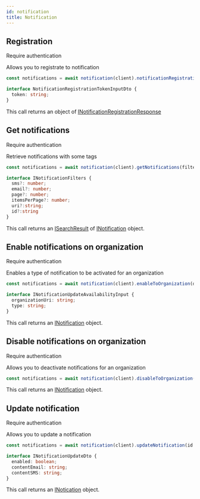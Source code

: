 ```yaml
---
id: notification
title: Notification
---
```


## Registration

<span class="badge badge--warning">Require authentication</span>

Allows you to registrate to notification

```ts
const notifications = await notification(client).notificationRegistration(data: NotificationRegistrationTokenInputDto);
```

```ts
interface NotificationRegistrationTokenInputDto {
  token: string;
}
```

This call returns an object of [INotificationRegistrationResponse](notification-types#inotificationregistrationresponse)

## Get notifications

<span class="badge badge--warning">Require authentication</span>

Retrieve notifications with some tags

```ts
const notifications = await notification(client).getNotifications(filters: INotificationFilters);
```

```ts
interface INotificationFilters {
  sms?: number;
  email?: number;
  page?: number;
  itemsPerPage?: number;
  uri?:string;
  id?:string
}
```

This call returns an [ISearchResult](pagination#isearchresult) of [INotification](notification-types#inotification) object.

## Enable notifications on organization
<span class="badge badge--warning">Require authentication</span>

Enables a type of notification to be activated for an organization

```ts
const notifications = await notification(client).enableToOrganization(data: INotificationUpdateAvailabilityInput, id: string);
```

```ts
interface INotificationUpdateAvailabilityInput {
  organizationUri: string;
  type: string;
} 
```

This call returns an [INotification](notification-types#inotification) object.

## Disable notifications on organization

<span class="badge badge--warning">Require authentication</span>

Allows you to deactivate notifications for an organization

```ts
const notifications = await notification(client).disableToOrganization(data: INotificationUpdateAvailabilityInput, id: string);
```

This call returns an [INotification](notification-types#inotification) object.

## Update notification 

<span class="badge badge--warning">Require authentication</span>

Allows you to update a notification

```ts
const notifications = await notification(client).updateNotification(id: string, data: INotificationUpdateDto);
```

```ts
interface INotificationUpdateDto {
  enabled: boolean;
  contentEmail: string;
  contentSMS: string;
}
```

This call returns an [INotication](notification-types#inotification) object.